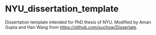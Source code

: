 # NYU_dissertation_template
Dissertation template intended for PhD thesis of NYU. Modified by Aman Gupta and Han Wang from https://github.com/suchow/Dissertate.
